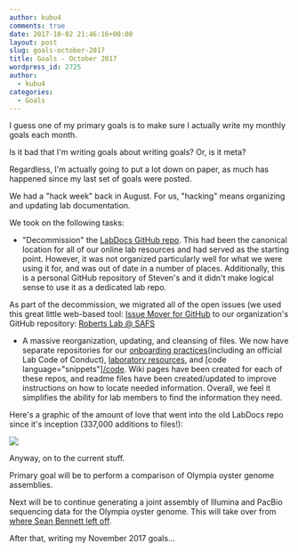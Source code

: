 ```yaml
---
author: kubu4
comments: true
date: 2017-10-02 21:46:16+00:00
layout: post
slug: goals-october-2017
title: Goals - October 2017
wordpress_id: 2725
author:
  - kubu4
categories:
  - Goals
---
```


I guess one of my primary goals is to make sure I actually write my monthly goals each month.

Is it bad that I'm writing goals about writing goals? Or, is it meta?

Regardless, I'm actually going to put a lot down on paper, as much has happened since my last set of goals were posted.

We had a "hack week" back in August. For us, "hacking" means organizing and updating lab documentation.

We took on the following tasks:





  * "Decommission" the [LabDocs GitHub repo](https://github.com/sr320/LabDocs). This had been the canonical location for all of our online lab resources and had served as the starting point. However, it was not organized particularly well for what we were using it for, and was out of date in a number of places. Additionally, this is a personal GitHub repository of Steven's and it didn't make logical sense to use it as a dedicated lab repo.



As part of the decommission, we migrated all of the open issues (we used this great little web-based tool: [Issue Mover for GitHub](https://github-issue-mover.appspot.com/) to our organization's GitHub repository: [Roberts Lab @ SAFS](https://github.com/RobertsLab/)





  * A massive reorganization, updating, and cleansing of files. We now have separate repositories for our [onboarding practices](https://github.com/RobertsLab/onboarding)(including an official Lab Code of Conduct), [laboratory resources](https://github.com/RobertsLab/resources), and [code language="snippets"][/code](https://github.com/RobertsLab/code). Wiki pages have been created for each of these repos, and readme files have been created/updated to improve instructions on how to locate needed information. Overall, we feel it simplifies the ability for lab members to find the information they need.



Here's a graphic of the amount of love that went into the old LabDocs repo since it's inception (337,000 additions to files!):

[![](https://eagle.fish.washington.edu/Arabidopsis/20171002_labdocs_stats.png)](http://eagle.fish.washington.edu/Arabidopsis/20171002_labdocs_stats.png)

Anyway, on to the current stuff.

Primary goal will be to perform a comparison of Olympia oyster genome assemblies.

Next will be to continue generating a joint assembly of Illumina and PacBio sequencing data for the Olympia oyster genome. This will take over from [where Sean Bennett left off](https://genefish.wordpress.com/2017/06/27/seans-notebook-mummernucmer-error/).

After that, writing my November 2017 goals...
